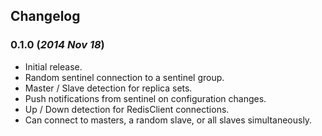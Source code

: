 ## Changelog

### 0.1.0 (*2014 Nov 18*)
 - Initial release.
 - Random sentinel connection to a sentinel group.
 - Master / Slave detection for replica sets.
 - Push notifications from sentinel on configuration changes.
 - Up / Down detection for RedisClient connections.
 - Can connect to masters, a random slave, or all slaves simultaneously.
